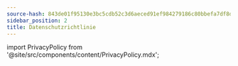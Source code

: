 ```yaml
---
source-hash: 843de01f95130e3bc5cdb52c3d6aeced91ef984279186c80bbefa7df8de573f3
sidebar_position: 2
title: Datenschutzrichtlinie
---
```

import PrivacyPolicy from '@site/src/components/content/PrivacyPolicy.mdx';

<PrivacyPolicy/>
